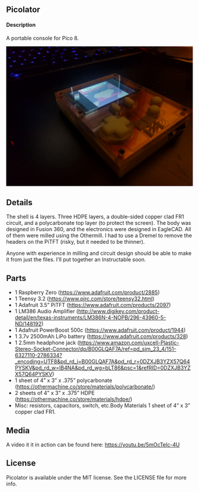 ## Picolator

#### Description
A portable console for Pico 8.  

![(Picolator Complete](photos/picolator_complete.jpg?raw=true "Picolator")


## Details
The shell is 4 layers. Three HDPE layers, a double-sided copper clad FR1 circuit, and a polycarbonate top layer (to protect the screen). The body was designed in Fusion 360, and the electronics were designed in EagleCAD. All of them were milled using the Othermill. I had to use a Dremel to remove the headers on the PiTFT (risky, but it needed to be thinner).

Anyone with experience in milling and circuit design should be able to make it from just the files. I'll put together an Instructable soon.

## Parts
- 1 Raspberry Zero (https://www.adafruit.com/product/2885)
- 1 Teensy 3.2 (https://www.pjrc.com/store/teensy32.html)
- 1 Adafruit 3.5” PiTFT (https://www.adafruit.com/products/2097)
- 1 LM386 Audio Amplifier (http://www.digikey.com/product-detail/en/texas-instruments/LM386N-4-NOPB/296-43960-5-ND/148192)
- 1 Adafruit PowerBoost 500c (https://www.adafruit.com/product/1944)
- 1 3.7v 2500mAh LiPo battery (https://www.adafruit.com/products/328)
- 1 2.5mm headphone jack (https://www.amazon.com/uxcell-Plastic-Stereo-Socket-Connector/dp/B00GLQAF7A/ref=pd_sim_23_4/151-6327110-2786334?_encoding=UTF8&pd_rd_i=B00GLQAF7A&pd_rd_r=0DZXJB3YZX57Q64PYSKV&pd_rd_w=IB4NA&pd_rd_wg=bLT86&psc=1&refRID=0DZXJB3YZX57Q64PYSKV)
- 1 sheet of 4” x 3” x .375” polycarbonate (https://othermachine.co/store/materials/polycarbonate/)
- 2 sheets of 4” x 3” x .375” HDPE (https://othermachine.co/store/materials/hdpe/)
- Misc: resistors, capacitors, switch, etc.Body Materials 1 sheet of 4” x 3” copper clad FR1.


## Media
A video it it in action can be found here: https://youtu.be/5mOcTelc-4U

## License
Picolator is available under the MIT license. See the LICENSE file for more info.
